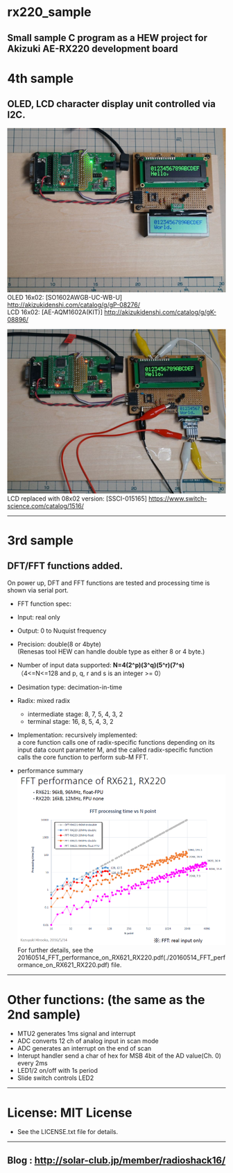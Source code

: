 # rx220_sample
Small sample C program as a HEW project for Akizuki AE-RX220 development board
------
# 4th sample
## OLED, LCD character display unit controlled via I2C.
![OLED/LCD 1602](./20160828_photo_oled_lcd_disp_example/1_OLED1602_LCD1602.jpg)  
OLED 16x02: [SO1602AWGB-UC-WB-U] <http://akizukidenshi.com/catalog/g/gP-08276/>  
LCD 16x02: [AE-AQM1602A(KIT)] <http://akizukidenshi.com/catalog/g/gK-08896/>

 ![OLED1602+LCD0802](./20160828_photo_oled_lcd_disp_example/2_OLED1602_LCD0802.jpg)
  LCD replaced with 08x02 version: [SSCI-015165] <https://www.switch-science.com/catalog/1516/>

------
# 3rd sample
## DFT/FFT functions added.  
On power up, DFT and FFT functions are tested and processing time is shown via serial port.  
 - FFT function spec:  
  - Input:          real only  
  - Output:         0 to Nuquist frequency  
  - Precision:      double(8 or 4byte)  
    (Renesas tool HEW can handle double type as either 8 or 4 byte.)  
  - Number of input data supported: **N=4(2^p)(3^q)(5^r)(7^s)**  
    （4<=N<=128 and p, q, r and s is an integer >= 0）
  - Desimation type: decimation-in-time  
  - Radix:          mixed radix  
      - intermediate stage: 8, 7, 5, 4, 3, 2  
      - terminal stage:     16, 8, 5, 4, 3, 2  
  - Implementation: recursively implemented:  
        a core function calls one of radix-specific functions depending on its input data count parameter M, and the called radix-specific function calls the core function
        to perform sub-M FFT.  

  - performance summary
    ![FFT(real) performance summary](./FFT_real_performance.png)
    For further details, see the 20160514_FFT_performance_on_RX621_RX220.pdf(./20160514_FFT_performance_on_RX621_RX220.pdf) file.

------
# Other functions: (the same as the 2nd sample)
- MTU2 generates 1ms signal and interrupt
- ADC converts 12 ch of analog input in scan mode
- ADC generates an interrupt on the end of scan
- Interupt handler send a char of hex for MSB 4bit of the AD value(Ch. 0)
  every 2ms
- LED1/2 on/off with 1s period
- Slide switch controls LED2

------
# License: MIT License  
- See the LICENSE.txt file for details.

-----
Blog : <http://solar-club.jp/member/radioshack16/>
-----
